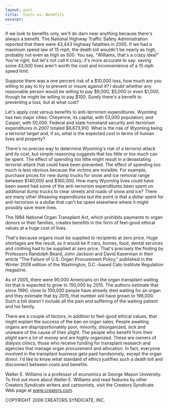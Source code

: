 ```yaml
---
layout: post
title:  Costs vs. Benefits
excerpt:
---
```


If we look to benefits only, we'll do darn near anything because there's always a benefit. The National Highway Traffic Safety Administration reported that there were 43,443 highway fatalities in 2005. If we had a maximum speed law of 15 mph, the death toll wouldn't be nearly as high, probably not even as high as 500. You say, "Williams, that's a crazy idea!" You're right, but let's not call it crazy; it's more accurate to say: saving some 43,000 lives aren't worth the cost and inconvenience of a 15 mph speed limit.

Suppose there was a one percent risk of a $10,000 loss, how much are you willing to pay to try to prevent or insure against it? I doubt whether any reasonable person would be willing to pay $9,000, $5,000 or even $1,000, though he might be willing to pay $100. Surely there's a benefit to preventing a loss, but at what cost?

Let's apply cost versus benefits to anti-terrorism expenditures. Wyoming has two major cities: Cheyenne, its capital, with 53,000 population; and Casper, with 50,000. Federal and state homeland security anti-terrorism expenditures in 2007 totaled $6,673,910. What is the risk of Wyoming being a terrorist target and, if so, what is the expected cost in terms of human lives and property?

There's no precise way to determine Wyoming's risk of a terrorist attack and its cost, but simple reasoning suggests that too little or too much can be spent. The effect of spending too little might result in a devastating terrorist attack that could have been prevented. The effect of spending too much is less obvious because the victims are invisible. For example, purchase prices for new dump trucks for snow and ice removal range between $140,000 and $160,000. How many Wyoming lives could have been saved had some of the anti-terrorism expenditures been spent on additional dump trucks to clear streets and roads of snow and ice? There are many other lifesaving expenditures but the point is that a dollar spent for anti-terrorism is a dollar that can't be spent elsewhere where it might possibly save more lives.

The 1984 National Organ Transplant Act, which prohibits payments to organ donors or their families, creates benefits in the form of feel-good ethical values at a huge cost of lives.

 That's because organs must be supplied to recipients at zero price. Huge shortages are the result, as it would be if cars, homes, food, dental services and clothing had to be supplied at zero price. That's precisely the finding by Professors Randolph Beard, John Jackson and David Kaserman in their article "The Failure of U.S. Organ Procurement Policy," published in the Winter 2008 edition of the Washington, D.C.-based Cato Institute Regulation magazine.

As of 2005, there were 90,000 Americans on the organ transplant waiting list that is expected to grow to 150,000 by 2015. The authors estimate that since 1990, close to 100,000 people have already died waiting for an organ and they estimate that by 2015, that number will have grown to 196,000. Such a toll doesn't include all the pain and suffering of the waiting patient and his family.

There are a couple of factors, in addition to feel-good ethical values, that might explain the success of the ban on organ sales. People awaiting organs are disproportionately poor, minority, disorganized, sick and unaware of the cause of their plight. The people who benefit from their plight earn a lot of money and are highly organized. These are owners of dialysis clinics, those who receive funding for transplant research and agencies that manage organ procurement and allocation. In fact, everyone involved in the transplant business gets paid handsomely, except the organ donor. I'd like to know what standard of ethics justifies such a death toll and disconnect between costs and benefits.

Walter E. Williams is a professor of economics at George Mason University. To find out more about Walter E. Williams and read features by other Creators Syndicate writers and cartoonists, visit the Creators Syndicate Web page at www.creators.com.

COPYRIGHT 2008 CREATORS SYNDICATE, INC.
